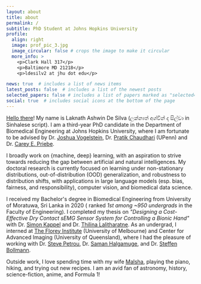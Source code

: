 ```yaml
---
layout: about
title: about
permalink: /
subtitle: PhD Student at Johns Hopkins University
profile:
  align: right
  image: prof_pic_3.jpg
  image_circular: false # crops the image to make it circular
  more_info: >
    <p>Clark Hall 317</p>
    <p>Baltimore MD 21218</p>
    <p>ldesilv2 at jhu dot edu</p>

news: true  # includes a list of news items
latest_posts: false  # includes a list of the newest posts
selected_papers: false # includes a list of papers marked as "selected={true}"
social: true  # includes social icons at the bottom of the page
---
```

[Hello there](https://www.youtube.com/watch?v=rEq1Z0bjdwc)! My name is Laknath Ashwin De Silva (ලක්නාත් අශ්වි​න් ද සිල්වා in Sinhalese script). I am a third-year PhD candidate in the Department of Biomedical Engineering at Johns Hopkins University, where I am fortunate to be advised by Dr. [Joshua Vogelstein](https://scholar.google.com/citations?user=DWPfdT4AAAAJ&hl=en), Dr. [Pratik Chaudhari](https://scholar.google.com/citations?user=c_z5hWEAAAAJ&hl=en) (UPenn) and Dr. [Carey E. Priebe](https://scholar.google.com/citations?user=clTVC4UAAAAJ&hl=en).

I broadly work on {machine, deep} learning, with an aspiration to strive towards reducing the gap between artificial and natural intelligences. My doctoral research is currently focused on learning under non-stationary distributions, out-of-distribution (OOD) generalization, and robustness to distribution shifts, with applications in large language models (esp. bias, fairness, and responsibility), computer vision, and biomedical data science.

I received my Bachelor's degree in Biomedical Engineering from University of Moratuwa, Sri Lanka in 2020 ( ranked *1st among ~950 undergrads* in the Faculty of Engineering). I completed my thesis on *"Designing a Cost-Effective Dry Contact sEMG Sensor System for Controlling a Bionic Hand"* with Dr. [Simon Kappel](https://scholar.google.com/citations?user=HTFY3fsAAAAJ&hl=en) and Dr. [Thilina Lalitharatne](https://scholar.google.com/citations?user=0NvOK1kAAAAJ&hl=en). As an undergrad, I interned at [The Florey Institute](https://florey.edu.au/) (University of Melbourne) and Center for Advanced Imaging (University of Queensland), where I had the pleasure of working with Dr. [Steve Petrou](https://www.florey.edu.au/science-research/scientist-directory/professor-steven-petrou), Dr. [Saman Halgamuge](https://scholar.google.com.au/citations?user=9cafqywAAAAJ&hl=en), and Dr. [Steffen Bollmann](https://scholar.google.com/citations?user=HmXlj24AAAAJ&hl=en).

Outside work, I love spending time with my wife [Malsha](https://malshav.github.io/), playing the piano, hiking, and trying out new recipes. I am an avid fan of astronomy, history, science-fiction, anime, and Formula 1!

<!-- my twitter feed -->
<!-- {% twitter https://twitter.com/AshwindeSilva1 maxwidth=500 limit=3 %} -->